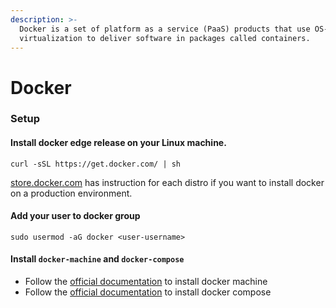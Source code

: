 ```yaml
---
description: >-
  Docker is a set of platform as a service (PaaS) products that use OS-level
  virtualization to deliver software in packages called containers.
---
```


# Docker

### Setup

#### Install docker edge release on your Linux machine. 

```text
curl -sSL https://get.docker.com/ | sh
```

[store.docker.com](https://store.docker.com) has instruction for each distro if you want to install docker on a production environment. 

#### Add your user to docker group

```text
sudo usermod -aG docker <user-username>
```



#### Install `docker-machine` and `docker-compose` 

* Follow the [official documentation](https://docs.docker.com/machine/install-machine/) to install docker machine
* Follow the [official documentation](https://docs.docker.com/compose/install/) to install docker compose



